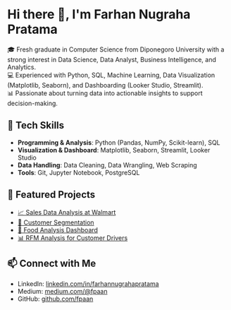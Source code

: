 # Hi there 👋, I'm Farhan Nugraha Pratama  

🎓 Fresh graduate in Computer Science from Diponegoro University with a strong interest in Data Science, Data Analyst, Business Intelligence, and Analytics.  
💻 Experienced with Python, SQL, Machine Learning, Data Visualization (Matplotlib, Seaborn), and Dashboarding (Looker Studio, Streamlit).  
📊 Passionate about turning data into actionable insights to support decision-making.  

## 🔧 Tech Skills  
- **Programming & Analysis**: Python (Pandas, NumPy, Scikit-learn), SQL  
- **Visualization & Dashboard**: Matplotlib, Seaborn, Streamlit, Looker Studio  
- **Data Handling**: Data Cleaning, Data Wrangling, Web Scraping  
- **Tools**: Git, Jupyter Notebook, PostgreSQL  

## 📂 Featured Projects  
- [📈 Sales Data Analysis at Walmart](https://github.com/fpaan/Portfolio-of-Data-Science-and-Data-Analyst)
- [👥 Customer Segmentation](https://github.com/fpaan/Portfolio-of-Data-Science-and-Data-Analyst)  
- [🍔 Food Analysis Dashboard](https://github.com/fpaan/Portfolio-of-Data-Science-and-Data-Analyst)
- [📊 RFM Analysis for Customer Drivers](https://github.com/fpaan/Portfolio-of-Data-Science-and-Data-Analyst)

## 📫 Connect with Me  
- LinkedIn: [linkedin.com/in/farhannugrahapratama](https://linkedin.com/in/farhannugrahapratama)  
- Medium: [medium.com/@fpaan](https://medium.com/@fpaan)  
- GitHub: [github.com/fpaan](https://github.com/fpaan)  
